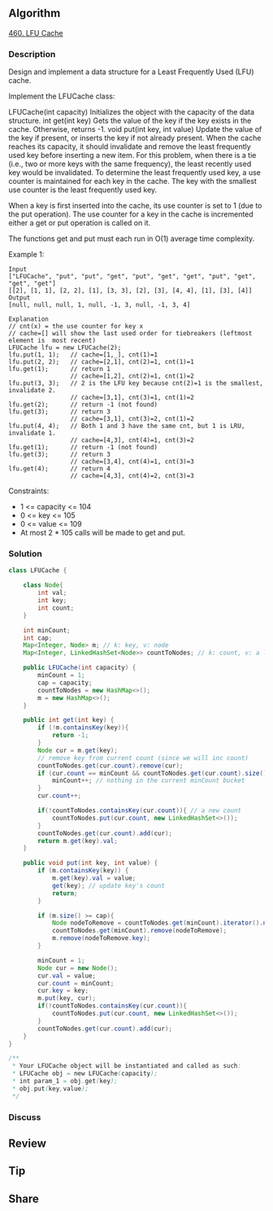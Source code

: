 ## Algorithm

[460. LFU Cache](https://leetcode.com/problems/lfu-cache/)

### Description

Design and implement a data structure for a Least Frequently Used (LFU) cache.

Implement the LFUCache class:

LFUCache(int capacity) Initializes the object with the capacity of the data structure.
int get(int key) Gets the value of the key if the key exists in the cache. Otherwise, returns -1.
void put(int key, int value) Update the value of the key if present, or inserts the key if not already present. When the cache reaches its capacity, it should invalidate and remove the least frequently used key before inserting a new item. For this problem, when there is a tie (i.e., two or more keys with the same frequency), the least recently used key would be invalidated.
To determine the least frequently used key, a use counter is maintained for each key in the cache. The key with the smallest use counter is the least frequently used key.

When a key is first inserted into the cache, its use counter is set to 1 (due to the put operation). The use counter for a key in the cache is incremented either a get or put operation is called on it.

The functions get and put must each run in O(1) average time complexity.

Example 1:

```
Input
["LFUCache", "put", "put", "get", "put", "get", "get", "put", "get", "get", "get"]
[[2], [1, 1], [2, 2], [1], [3, 3], [2], [3], [4, 4], [1], [3], [4]]
Output
[null, null, null, 1, null, -1, 3, null, -1, 3, 4]

Explanation
// cnt(x) = the use counter for key x
// cache=[] will show the last used order for tiebreakers (leftmost element is  most recent)
LFUCache lfu = new LFUCache(2);
lfu.put(1, 1);   // cache=[1,_], cnt(1)=1
lfu.put(2, 2);   // cache=[2,1], cnt(2)=1, cnt(1)=1
lfu.get(1);      // return 1
                 // cache=[1,2], cnt(2)=1, cnt(1)=2
lfu.put(3, 3);   // 2 is the LFU key because cnt(2)=1 is the smallest, invalidate 2.
                 // cache=[3,1], cnt(3)=1, cnt(1)=2
lfu.get(2);      // return -1 (not found)
lfu.get(3);      // return 3
                 // cache=[3,1], cnt(3)=2, cnt(1)=2
lfu.put(4, 4);   // Both 1 and 3 have the same cnt, but 1 is LRU, invalidate 1.
                 // cache=[4,3], cnt(4)=1, cnt(3)=2
lfu.get(1);      // return -1 (not found)
lfu.get(3);      // return 3
                 // cache=[3,4], cnt(4)=1, cnt(3)=3
lfu.get(4);      // return 4
                 // cache=[4,3], cnt(4)=2, cnt(3)=3
```

Constraints:

- 1 <= capacity <= 104
- 0 <= key <= 105
- 0 <= value <= 109
- At most 2 * 105 calls will be made to get and put.

### Solution

```java
class LFUCache {

    class Node{
        int val;
        int key;
        int count;
    }

    int minCount;
    int cap;
    Map<Integer, Node> m; // k: key, v: node
    Map<Integer, LinkedHashSet<Node>> countToNodes; // k: count, v: a linked hashset of all nodes that their keys are equal to count

    public LFUCache(int capacity) {
        minCount = 1;
        cap = capacity;
        countToNodes = new HashMap<>();
        m = new HashMap<>();
    }

    public int get(int key) {
        if (!m.containsKey(key)){
            return -1;
        }
        Node cur = m.get(key);
        // remove key from current count (since we will inc count)
        countToNodes.get(cur.count).remove(cur);
        if (cur.count == minCount && countToNodes.get(cur.count).size() == 0){
            minCount++; // nothing in the current minCount bucket
        }
        cur.count++;

        if(!countToNodes.containsKey(cur.count)){ // a new count
            countToNodes.put(cur.count, new LinkedHashSet<>());
        }
        countToNodes.get(cur.count).add(cur);
        return m.get(key).val;
    }

    public void put(int key, int value) {
        if (m.containsKey(key)) {
            m.get(key).val = value;
            get(key); // update key's count
            return;
        }

        if (m.size() >= cap){
            Node nodeToRemove = countToNodes.get(minCount).iterator().next();
            countToNodes.get(minCount).remove(nodeToRemove);
            m.remove(nodeToRemove.key);
        }

        minCount = 1;
        Node cur = new Node();
        cur.val = value;
        cur.count = minCount;
        cur.key = key;
        m.put(key, cur);
        if(!countToNodes.containsKey(cur.count)){
            countToNodes.put(cur.count, new LinkedHashSet<>());
        }
        countToNodes.get(cur.count).add(cur);
    }
}

/**
 * Your LFUCache object will be instantiated and called as such:
 * LFUCache obj = new LFUCache(capacity);
 * int param_1 = obj.get(key);
 * obj.put(key,value);
 */
```

### Discuss

## Review


## Tip


## Share
